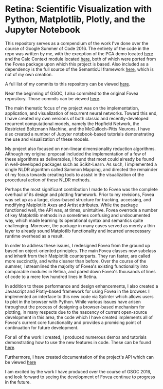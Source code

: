# Retina: Scientific Visualization with Python, Matplotlib, Plotly, and the Jupyter Notebook

This repository serves as a compendium of the work I've done over the course of
Google Summer of Code 2016. The entirety of the code in the repo was
written by me, with the exception of the PCA demo located [here](demos/dim_reduction)
and the Calc Context module located [here](retina/core/calc_context.py),
 both of which were ported from the Fovea package upon which this
project is based. Also included as a dependency is the full source of the SemanticUI 
framework [here](retina/web/api/semantic), which is not of my own creation.

A full list of my commits to this repository can be viewed 
[here](https://github.com/mcneela/Retina/commits/master?author=mcneela).

Near the beginning of GSOC, I also commited to the original Fovea repository.
Those commits can be viewed 
[here](https://github.com/robclewley/fovea/commits/master?author=mcneela).

The main thematic focus of my project was on the implementation, application,
and visualization of recurrent neural networks. Toward this end, I have created
my own versions of both classic and recently-developed recurrent computational models,
namely the Hopfield Network, the Restricted Boltzmann Machine, and the
McCulloch-Pitts Neurons. I have also created a number of Jupyter notebook-based
 tutorials demonstrating the use and visualization of these models.

My project also focused on non-linear dimensionality reduction algorithms.
Although my original proposal included the implementation of a few of these
algorithms as deliverables, I found that most could already be found in
well-developed packages such as Scikit-Learn. As such, I implemented a
single NLDR algorithm called Sammon Mapping, and directed the remainder of
my focus towards creating tools to assist in the visualization of the procedural
action of these NLDR methods.

Perhaps the most significant contribution I made to Fovea was the complete
overhaul of its design and plotting framework. Prior to my revisions, Fovea
was set up as a large, class-based structure for tracking, accessing, and modifying
Matplotlib Axes and Artist attributes. While the package functioned well,
the API was, at times, unintuitive. Fovea overrode a number of key Matplotlib
methods in a sometimes confusing and undocumented way, which made learning its
operational syntax and semantics quite challenging. Moreover, the package in many
cases served as merely a thin layer to already sound Matplotlib functionality
and incurred unnecessary runtime overhead as a result.

In order to address these issues, I redesigned Fovea from the ground up based
on object-oriented principles. The main Fovea classes now subclass and
inherit from their Matplotlib counterparts. They run faster, are called more
succinctly, and write cleaner than before. Over the course of the summer, I
streamlined the majority of Fovea's existing functionality into comparable
modules in Retina, and pared down Fovea's thousands of lines of code to a mere
few hundred lines in Retina.

In addition to these performance and design enhancements, I also created a Javascript
and Plotly-based framework for using Fovea in the browser. I implemented an
interface to this new code via Splinter which allows users to
plot in the browser with Python. While various issues have arisen throughout
the process of designing a browser-based mechanism for plotting, in many respects due
 to the nascency of current open-source development in this area, the code which
I have created implements all of Fovea's current core functionality and
provides a promising point of continuation for future development. 

For all of the work I created, I produced numerous demos and tutorials demonstrating
how to use the new features in code. These can be found
[here](/demos).

Furthermore, I have created documentation of the project's API which can be viewed
[here](http://retina.readthedocs.io)

I am excited by the work I have produced over the course of GSOC 2016, and look
forward to seeing the development of Fovea continue to progress in the future.
